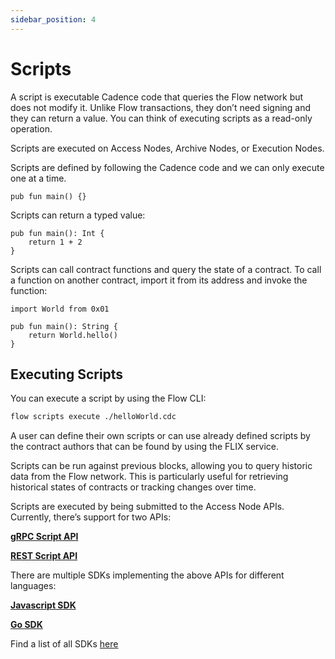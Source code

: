 ```yaml
---
sidebar_position: 4
---
```


# Scripts

A script is executable Cadence code that queries the Flow network but does not modify it. Unlike Flow transactions, they don’t need signing and they can return a value. You can think of executing scripts as a read-only operation. 

Scripts are executed on Access Nodes, Archive Nodes, or Execution Nodes. 

Scripts are defined by following the Cadence code and we can only execute one at a time.

```cadence
pub fun main() {}
```

Scripts can return a typed value:

```cadence
pub fun main(): Int {
	return 1 + 2
}
```

Scripts can call contract functions and query the state of a contract. To call a function on another contract, import it from its address and invoke the function:

```cadence
import World from 0x01

pub fun main(): String {
	return World.hello()
}
```

## Executing Scripts

You can execute a script by using the Flow CLI:

```sh
flow scripts execute ./helloWorld.cdc
```

A user can define their own scripts or can use already defined scripts by the contract authors that can be found by using the FLIX service.

Scripts can be run against previous blocks, allowing you to query historic data from the Flow network. This is particularly useful for retrieving historical states of contracts or tracking changes over time.

Scripts are executed by being submitted to the Access Node APIs. Currently, there’s support for two APIs:

[**gRPC Script API**](../../references/run-and-secure/nodes/access-api.mdx#scripts)

[**REST Script API**](/http-api#tag/Scripts)

There are multiple SDKs implementing the above APIs for different languages:

[**Javascript SDK**](../../tools/clients/fcl-js/index.md)

[**Go SDK**](../../tools/clients/flow-go-sdk/index.mdx)

Find a list of all SDKs [here](../../tools/clients/index.md)
